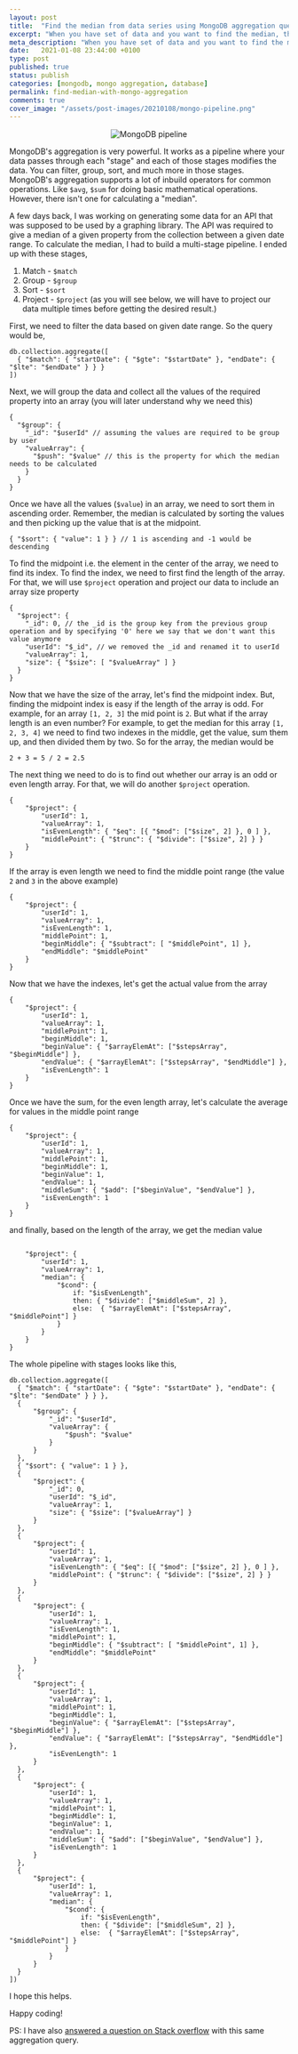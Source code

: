 ```yaml
---
layout: post
title:  "Find the median from data series using MongoDB aggregation query"
excerpt: "When you have set of data and you want to find the median, there is no straightforward way to do it in MongoDB."
meta_description: "When you have set of data and you want to find the median, there is no straightforward way to do it in MongoDB."
date:   2021-01-08 23:44:00 +0100
type: post
published: true
status: publish
categories: [mongodb, mongo aggregation, database]
permalink: find-median-with-mongo-aggregation
comments: true
cover_image: "/assets/post-images/20210108/mongo-pipeline.png"
---
```

<div style="text-align:center; margin-top: 15px;">
  <img src="/assets/post-images/20210108/mongo-pipeline.png" alt="MongoDB pipeline" title="MongoDB pipeline" />
</div>

MongoDB's aggregation is very powerful. It works as a pipeline where your data passes through each "stage" and each of those stages modifies the data. You can filter, group, sort, and much more in those stages. MongoDB's aggregation supports a lot of inbuild operators for common operations. Like `$avg`, `$sum` for doing basic mathematical operations. However, there isn't one for calculating a "median".

A few days back, I was working on generating some data for an API that was supposed to be used by a graphing library. The API was required to give a median of a given property from the collection between a given date range. To calculate the median, I had to build a multi-stage pipeline. I ended up with these stages,

1. Match - `$match`
2. Group - `$group`
3. Sort - `$sort`
4. Project - `$project` (as you will see below, we will have to project our data multiple times before getting the desired result.)

First, we need to filter the data based on given date range. So the query would be,

```
db.collection.aggregate([
  { "$match": { "startDate": { "$gte": "$startDate" }, "endDate": { "$lte": "$endDate" } } }
])
```

Next, we will group the data and collect all the values of the required property into an array (you will later understand why we need this)

```
{
  "$group": {
    "_id": "$userId" // assuming the values are required to be group by user
    "valueArray": {
      "$push": "$value" // this is the property for which the median needs to be calculated
    }
  }
}
```

Once we have all the values (`$value`) in an array, we need to sort them in ascending order. Remember, the median is calculated by sorting the values and then picking up the value that is at the midpoint.

```
{ "$sort": { "value": 1 } } // 1 is ascending and -1 would be descending
```

To find the midpoint i.e. the element in the center of the array, we need to find its index. To find the index, we need to first find the length of the array. For that, we will use `$project` operation and project our data to include an array size property

```
{
  "$project": {
    "_id": 0, // the _id is the group key from the previous group operation and by specifying '0' here we say that we don't want this value anymore
    "userId": "$_id", // we removed the _id and renamed it to userId
    "valueArray": 1,
    "size": { "$size": [ "$valueArray" ] }
  }
}
```

Now that we have the size of the array, let's find the midpoint index. But, finding the midpoint index is easy if the length of the array is odd. For example, for an array `[1, 2, 3]` the mid point is `2`. But what if the array length is an even number? For example, to get the median for this array `[1, 2, 3, 4]` we need to find two indexes in the middle, get the value, sum them up, and then divided them by two. So for the array, the median would be

`2 + 3 = 5 / 2 = 2.5`

The next thing we need to do is to find out whether our array is an odd or even length array. For that, we will do another `$project` operation.

```
{
    "$project": {
        "userId": 1,
        "valueArray": 1,
        "isEvenLength": { "$eq": [{ "$mod": ["$size", 2] }, 0 ] },
        "middlePoint": { "$trunc": { "$divide": ["$size", 2] } }
    }
}
```

If the array is even length we need to find the middle point range (the value `2` and `3` in the above example)

```
{
    "$project": {
        "userId": 1,
        "valueArray": 1,
        "isEvenLength": 1,
        "middlePoint": 1,
        "beginMiddle": { "$subtract": [ "$middlePoint", 1] },
        "endMiddle": "$middlePoint"
    }
}
```

Now that we have the indexes, let's get the actual value from the array

```
{
    "$project": {
        "userId": 1,
        "valueArray": 1,
        "middlePoint": 1,
        "beginMiddle": 1,
        "beginValue": { "$arrayElemAt": ["$stepsArray", "$beginMiddle"] },
        "endValue": { "$arrayElemAt": ["$stepsArray", "$endMiddle"] },
        "isEvenLength": 1
    }
}
```

Once we have the sum, for the even length array, let's calculate the average for values in the middle point range

```
{
    "$project": {
        "userId": 1,
        "valueArray": 1,
        "middlePoint": 1,
        "beginMiddle": 1,
        "beginValue": 1,
        "endValue": 1,
        "middleSum": { "$add": ["$beginValue", "$endValue"] },
        "isEvenLength": 1
    }
}
```

and finally, based on the length of the array, we get the median value

```

    "$project": {
        "userId": 1,
        "valueArray": 1,
        "median": {
            "$cond": {
                if: "$isEvenLength",
                then: { "$divide": ["$middleSum", 2] },
                else:  { "$arrayElemAt": ["$stepsArray", "$middlePoint"] }
            }
        }
    }
}
```

The whole pipeline with stages looks like this,

```
db.collection.aggregate([
  { "$match": { "startDate": { "$gte": "$startDate" }, "endDate": { "$lte": "$endDate" } } },
  {
      "$group": {
          "_id": "$userId",
          "valueArray": {
              "$push": "$value"
          }
      }
  },
  { "$sort": { "value": 1 } },
  {
      "$project": {
          "_id": 0,
          "userId": "$_id",
          "valueArray": 1,
          "size": { "$size": ["$valueArray"] }
      }
  },
  {
      "$project": {
          "userId": 1,
          "valueArray": 1,
          "isEvenLength": { "$eq": [{ "$mod": ["$size", 2] }, 0 ] },
          "middlePoint": { "$trunc": { "$divide": ["$size", 2] } }
      }
  },
  {
      "$project": {
          "userId": 1,
          "valueArray": 1,
          "isEvenLength": 1,
          "middlePoint": 1,
          "beginMiddle": { "$subtract": [ "$middlePoint", 1] },
          "endMiddle": "$middlePoint"
      }
  },
  {
      "$project": {
          "userId": 1,
          "valueArray": 1,
          "middlePoint": 1,
          "beginMiddle": 1,
          "beginValue": { "$arrayElemAt": ["$stepsArray", "$beginMiddle"] },
          "endValue": { "$arrayElemAt": ["$stepsArray", "$endMiddle"] },
          "isEvenLength": 1
      }
  },
  {
      "$project": {
          "userId": 1,
          "valueArray": 1,
          "middlePoint": 1,
          "beginMiddle": 1,
          "beginValue": 1,
          "endValue": 1,
          "middleSum": { "$add": ["$beginValue", "$endValue"] },
          "isEvenLength": 1
      }
  },
  {
      "$project": {
          "userId": 1,
          "valueArray": 1,
          "median": {
              "$cond": {
                  if: "$isEvenLength",
                  then: { "$divide": ["$middleSum", 2] },
                  else:  { "$arrayElemAt": ["$stepsArray", "$middlePoint"] }
              }
          }
      }
  }
])
```

I hope this helps.

Happy coding!

PS: I have also <a href="https://stackoverflow.com/questions/20456095/calculate-the-median-in-mongodb-aggregation-framework/55830041#answer-55830041" target="_blank">answered a question on Stack overflow</a> with this same aggregation query.


